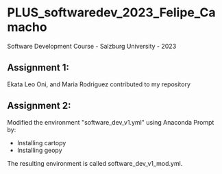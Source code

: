 # PLUS_softwaredev_2023_Felipe_Camacho
Software Development Course - Salzburg University - 2023

## Assignment 1:
Ekata Leo Oni, and Maria Rodriguez contributed to my repository

## Assignment 2:
Modified the environment "software_dev_v1.yml" using Anaconda Prompt by:
* Installing cartopy
* Installing geopy

The resulting environment is called software_dev_v1_mod.yml.
